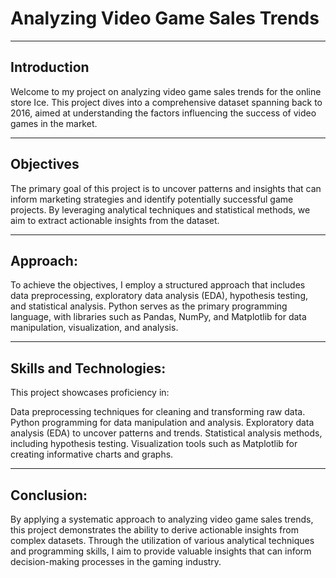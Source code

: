 # Analyzing Video Game Sales Trends

---

## Introduction

Welcome to my project on analyzing video game sales trends for the online store Ice. This project dives into a comprehensive dataset spanning back to 2016, aimed at understanding the factors influencing the success of video games in the market.

---

## Objectives

The primary goal of this project is to uncover patterns and insights that can inform marketing strategies and identify potentially successful game projects. By leveraging analytical techniques and statistical methods, we aim to extract actionable insights from the dataset.

---

## Approach:

To achieve the objectives, I employ a structured approach that includes data preprocessing, exploratory data analysis (EDA), hypothesis testing, and statistical analysis. Python serves as the primary programming language, with libraries such as Pandas, NumPy, and Matplotlib for data manipulation, visualization, and analysis.

---

## Skills and Technologies:

This project showcases proficiency in:

Data preprocessing techniques for cleaning and transforming raw data.
Python programming for data manipulation and analysis.
Exploratory data analysis (EDA) to uncover patterns and trends.
Statistical analysis methods, including hypothesis testing.
Visualization tools such as Matplotlib for creating informative charts and graphs.

---

## Conclusion:

By applying a systematic approach to analyzing video game sales trends, this project demonstrates the ability to derive actionable insights from complex datasets. Through the utilization of various analytical techniques and programming skills, I aim to provide valuable insights that can inform decision-making processes in the gaming industry.
